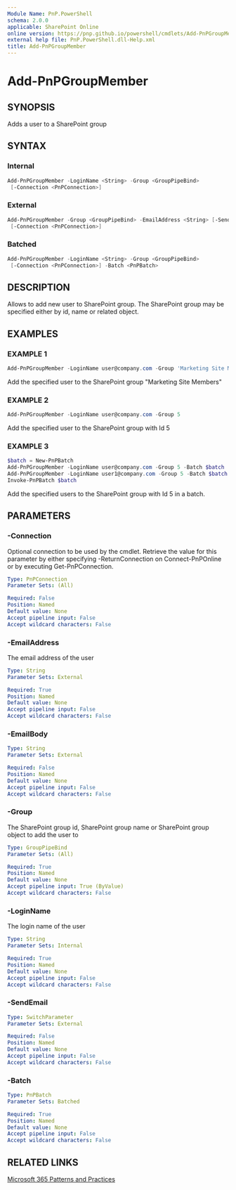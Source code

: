 ```yaml
---
Module Name: PnP.PowerShell
schema: 2.0.0
applicable: SharePoint Online
online version: https://pnp.github.io/powershell/cmdlets/Add-PnPGroupMember.html
external help file: PnP.PowerShell.dll-Help.xml
title: Add-PnPGroupMember
---
```

  
# Add-PnPGroupMember

## SYNOPSIS
Adds a user to a SharePoint group

## SYNTAX

### Internal
```powershell
Add-PnPGroupMember -LoginName <String> -Group <GroupPipeBind> 
 [-Connection <PnPConnection>] 
```

### External
```powershell
Add-PnPGroupMember -Group <GroupPipeBind> -EmailAddress <String> [-SendEmail] [-EmailBody <String>]
 [-Connection <PnPConnection>] 
```

### Batched
```powershell
Add-PnPGroupMember -LoginName <String> -Group <GroupPipeBind> 
 [-Connection <PnPConnection>] -Batch <PnPBatch>
```

## DESCRIPTION

Allows to add new user to SharePoint group. The SharePoint group may be specified either by id, name or related object.

## EXAMPLES

### EXAMPLE 1
```powershell
Add-PnPGroupMember -LoginName user@company.com -Group 'Marketing Site Members'
```

Add the specified user to the SharePoint group "Marketing Site Members"

### EXAMPLE 2
```powershell
Add-PnPGroupMember -LoginName user@company.com -Group 5
```

Add the specified user to the SharePoint group with Id 5

### EXAMPLE 3
```powershell
$batch = New-PnPBatch
Add-PnPGroupMember -LoginName user@company.com -Group 5 -Batch $batch
Add-PnPGroupMember -LoginName user1@company.com -Group 5 -Batch $batch
Invoke-PnPBatch $batch
```

Add the specified users to the SharePoint group with Id 5 in a batch.

## PARAMETERS

### -Connection
Optional connection to be used by the cmdlet. Retrieve the value for this parameter by either specifying -ReturnConnection on Connect-PnPOnline or by executing Get-PnPConnection.

```yaml
Type: PnPConnection
Parameter Sets: (All)

Required: False
Position: Named
Default value: None
Accept pipeline input: False
Accept wildcard characters: False
```

### -EmailAddress
The email address of the user

```yaml
Type: String
Parameter Sets: External

Required: True
Position: Named
Default value: None
Accept pipeline input: False
Accept wildcard characters: False
```

### -EmailBody

```yaml
Type: String
Parameter Sets: External

Required: False
Position: Named
Default value: None
Accept pipeline input: False
Accept wildcard characters: False
```

### -Group
The SharePoint group id, SharePoint group name or SharePoint group object to add the user to

```yaml
Type: GroupPipeBind
Parameter Sets: (All)

Required: True
Position: Named
Default value: None
Accept pipeline input: True (ByValue)
Accept wildcard characters: False
```

### -LoginName
The login name of the user

```yaml
Type: String
Parameter Sets: Internal

Required: True
Position: Named
Default value: None
Accept pipeline input: False
Accept wildcard characters: False
```

### -SendEmail

```yaml
Type: SwitchParameter
Parameter Sets: External

Required: False
Position: Named
Default value: None
Accept pipeline input: False
Accept wildcard characters: False
```

### -Batch

```yaml
Type: PnPBatch
Parameter Sets: Batched

Required: True
Position: Named
Default value: None
Accept pipeline input: False
Accept wildcard characters: False
```



## RELATED LINKS

[Microsoft 365 Patterns and Practices](https://aka.ms/m365pnp)


